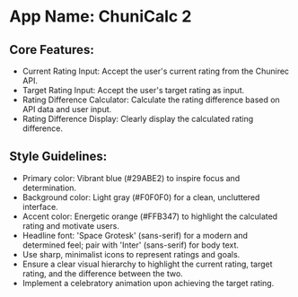 # **App Name**: ChuniCalc 2

## Core Features:

- Current Rating Input: Accept the user's current rating from the Chunirec API.
- Target Rating Input: Accept the user's target rating as input.
- Rating Difference Calculator: Calculate the rating difference based on API data and user input.
- Rating Difference Display: Clearly display the calculated rating difference.

## Style Guidelines:

- Primary color: Vibrant blue (#29ABE2) to inspire focus and determination.
- Background color: Light gray (#F0F0F0) for a clean, uncluttered interface.
- Accent color: Energetic orange (#FFB347) to highlight the calculated rating and motivate users.
- Headline font: 'Space Grotesk' (sans-serif) for a modern and determined feel; pair with 'Inter' (sans-serif) for body text.
- Use sharp, minimalist icons to represent ratings and goals.
- Ensure a clear visual hierarchy to highlight the current rating, target rating, and the difference between the two.
- Implement a celebratory animation upon achieving the target rating.